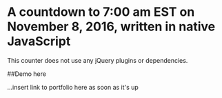 # A countdown to 7:00 am EST on November 8, 2016, written in native JavaScript

This counter does not use any jQuery plugins or dependencies.

##Demo here

...insert link to portfolio here as soon as it's up